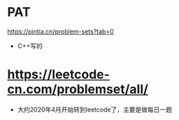 # PAT
https://pintia.cn/problem-sets?tab=0

* C++写的

# https://leetcode-cn.com/problemset/all/
* 大约2020年4月开始转到leetcode了，主要是做每日一题
